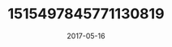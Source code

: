 ---
title: "1515497845771130819"
image: "2017-05-16 06.50.43 1515497845771130819_46248401"
date: "2017-05-16"
type: "photo"
---